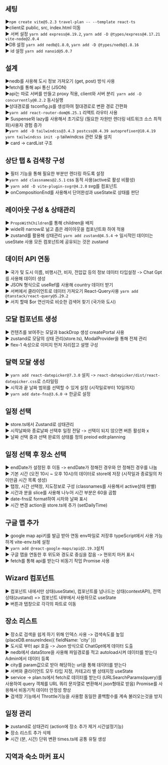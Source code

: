# 

## 세팅 <br/>

▶`npm create vite@5.2.3 travel-plan -- --template react-ts`<br/>
▶client로 public, src, index.html 이동<br/>
▶ 서버 설정 `yarn add express@4.19.2`, `yarn add -D @types/express@4.17.21 vite-node@2.0.4`<br/>
▶DB 설정 `yarn add nedb@1.8.0`, `yarn add -D @types/nedb@1.8.16`<br/>
▶ id 설정 `yarn add nanoid@5.0.7`<br/>


## 설계 <br/>

▶nedb를 사용해 도시 정보 가져오기 (get, post) 방식 사용<br/>
▶fetch를 통해 api 통신 (JSON)<br/>
▶api는 따로 서버를 만들고 proxy 적용, client와 서버 분리` yarn add -D concurrently@8.2.2` 동시실행<br/>
▶상대경로를 tsconfig.js를 생성하여 절대경로로 변환 경로 간편화<br/>
▶`yarn add react-router-dom@6.25.1` 리액트 라우터 사용<br/>
▶ Suspense와 lazy를 사용해서 초기로딩 (필요한 자원만 렌더링 네트워크 소스 최적화)사용자 경험 증가<br/>
▶`yarn add -D tailwindcss@3.4.3 postcss@8.4.39 autoprefixer@10.4.19` `yarn tailwindcss init -p` tailwindcss 관련 모듈 설치<br/>
▶ card -> cardList 구조<br/>

## 상단 탭 & 검색창 구성 <br/>

▶ 필터 기능을 통해 필요한 부분만 렌더링 하도록 설정 <br/>
▶`yarn add classnames@2.5.1` css 동적 사용(active로 활성 비활성)<br/>
▶ `yarn add -D vite-plugin-svgr@4.2.0` svg를 컴포넌트<br/>
▶ onCompositionEnd를 사용해서 단어완성과 useState로 상태를 판단<br/>

## 레이아웃 구성 & 상태관리<br/>

▶ `PropsWithChildren`를 통해 children을 배치<br/>
▶ wide와 narrow로 넒고 좁은 레이아웃을 컴포넌트화 하여 적용<br/>
▶ zustand를 활용해 상태관리 `yarn add zustand@4.5.4` -> 일시적인 데이터는 useState 사용 모든 컴포넌트에 공유되는 것은 zustand<br/>

## 데이터 API 연동 <br/>

▶ 국가 및 도시 이름, 비행시간, 비자, 전압값 등의 정보 데이터 타입설정 -> Chat Gpt를 사용해 데이터 생성<br/>
▶ JSON 형식으로 useRef를 사용해 country 데이터 받기 <br/>
▶ 서버에서 클라이언트로 데이터 가져오기 React-Query사용 `yarn add @tanstack/react-query@5.29.2`<br/>
▶ 서치 할때 $or 연산자로 비슷한 검색어 찾기 (국가와 도시)<br/>

## 모달 컴포넌트 생성<br/>
▶ 컨텐츠를 보여주는 모달과 backDrop 생성 createPortal 사용<br/>
▶ zustand로 모달의 상태 관리(store.ts), ModalProvider을 통해 전체 관리<br/>
▶ flex-1 속성으로 이미지 먼저 자리잡고 설명 구성<br/>

## 달력 모달 생성 <br/>

▶ `yarn add react-datepicker@7.3.0` 설치 -> `react-datepicker/dist/react-datepicker.css`로 스타일링<br/>
▶ 시작과 끝 날짜 범위를 선택할 수 있게 설정 (시작일로부터 10일까지)<br/>
▶ `yarn add date-fns@3.6.0` -> 한글로 설정 

## 일정 선택  <br/>

▶ store.ts에서 Zustand로 상태관리<br/>
▶ 시작날짜와 종료날짜 선택후 일정 전달 -> 선택이 되지 않으면 버튼 활성화 x<br/>
▶ 날짜 선택 중과 선택 완료의 상태를 정의 preiod edit:planning<br/>

## 일정 선택 후 장소 선택 <br/>

▶ endDate가 설정된 후 이동 -> endDate가 정해진 경우와 안 정해진 경우를 나눔 <br/>
▶ 기본 시간 (오전 10시 ~ 오후 10시)의 데이터로 store에 저장 (시작일과 종료일의 차이만큼 시간 목록 생성)<br/>
▶ 탭창, 시간 선택창, 지도정보로 구성 (classnames를 사용해서 active상태 판별)<br/>
▶ 시간과 분을 slice를 사용해 나누어 시간 부분은 60을 곱함<br/>
▶ date-fns로 format하여 시차와 날짜 표시<br/>
▶ 시간 변경 action을 store.ts에 추가 (setDailyTime)<br/>

## 구글 맵 추가 <br/>

▶ google map api키를 발급 받아 연동 env파일로 저장후 typeScript에서 사용 가능하게 vite-env.ts에 설정 <br/>
▶ `yarn add @react-google-maps/api@2.19.3`설치 <br/>
▶ 구글 맵을 연동한 후 위도와 경도로 중심을 잡음 -> 현위치 마커 표시  <br/>
▶ fetch를 통해 api를 받는다 비동기 작업 Promise 사용<br/>

## Wizard 컴포넌트 <br/>

▶ 컴포넌트 내에서만 상태(useState), 컴포넌트를 넘나드는 상태(contextAPI), 전역상태(zustand) => 컴포넌트 내부에서 사용하므로 useState<br/>
▶ 버튼과 탭창으로 각각의 파트로 이동 <br/>

## 장소 리스트 <br/>

▶ 장소로 검색을 쉽게 하기 위해 인덱스 사용 -> 검색속도를 높임 (placeDB.ensureIndex({ fieldName: 'city' }))<br/>
▶ 도시로 부터 api 호출 -> Json 방식으로 ChatGpt에게 데이터 도출<br/>
▶ nedb에서 dataStore을 사용해 파일경로를 적고 autoload시켜 데이터를 받는다 Admin에서 데이터 등록<br/>
▶ city를 param값으로 받아 해당하는 url을 통해 데이터를 받는다 <br/>
▶ 서버와 클라이언트 모두 타입 지정, 카테고리 별 상태지정 useState<br/>
▶ service -> plan.ts에서 fetch로 데이터를 받는다 (URLSearchParams(query)를 사용하여 query 객체를 URL 쿼리 문자열로 변환해서 json형태로 받음) Promise를 사용해서 비동기적 데이터 안정성 향상<br/>
▶ 검색창 기능에서 Throttle기능을 사용함 동일한 콜백함수를 계속 불러오는것을 방지 <br/>

## 일정 관리 <br/>

▶ zustand로 상태관리 (action에 장소 추가 제거 시간설정기능) <br/>
▶ 장소 리스트 추가 삭제<br/>
▶ 시간 (분, 시간) 단위 변환 times.ts에 공통 유틸 생성<br/>

## 지역과 숙소 마커 표시 <br/>



